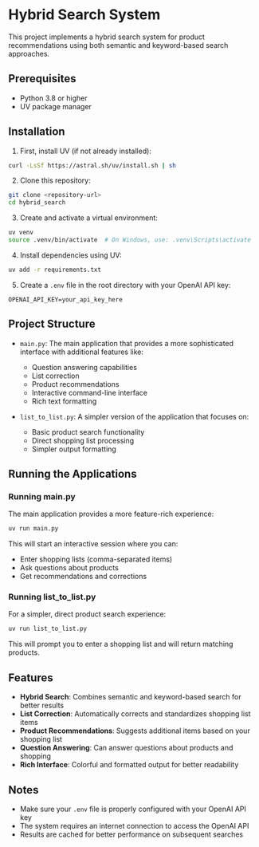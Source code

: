 # Hybrid Search System

This project implements a hybrid search system for product recommendations using both semantic and keyword-based search approaches.

## Prerequisites

- Python 3.8 or higher
- UV package manager

## Installation

1. First, install UV (if not already installed):
```bash
curl -LsSf https://astral.sh/uv/install.sh | sh
```

2. Clone this repository:
```bash
git clone <repository-url>
cd hybrid_search
```

3. Create and activate a virtual environment:
```bash
uv venv
source .venv/bin/activate  # On Windows, use: .venv\Scripts\activate
```

4. Install dependencies using UV:
```bash
uv add -r requirements.txt
```

5. Create a `.env` file in the root directory with your OpenAI API key:
```
OPENAI_API_KEY=your_api_key_here
```

## Project Structure

- `main.py`: The main application that provides a more sophisticated interface with additional features like:
  - Question answering capabilities
  - List correction
  - Product recommendations
  - Interactive command-line interface
  - Rich text formatting

- `list_to_list.py`: A simpler version of the application that focuses on:
  - Basic product search functionality
  - Direct shopping list processing
  - Simpler output formatting

## Running the Applications

### Running main.py

The main application provides a more feature-rich experience:

```bash
uv run main.py
```

This will start an interactive session where you can:
- Enter shopping lists (comma-separated items)
- Ask questions about products
- Get recommendations and corrections

### Running list_to_list.py

For a simpler, direct product search experience:

```bash
uv run list_to_list.py
```

This will prompt you to enter a shopping list and will return matching products.

## Features

- **Hybrid Search**: Combines semantic and keyword-based search for better results
- **List Correction**: Automatically corrects and standardizes shopping list items
- **Product Recommendations**: Suggests additional items based on your shopping list
- **Question Answering**: Can answer questions about products and shopping
- **Rich Interface**: Colorful and formatted output for better readability

## Notes

- Make sure your `.env` file is properly configured with your OpenAI API key
- The system requires an internet connection to access the OpenAI API
- Results are cached for better performance on subsequent searches
